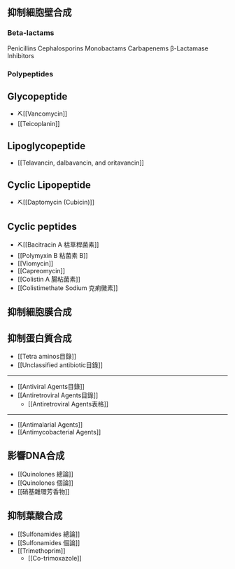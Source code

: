 ## 抑制細胞壁合成
### Beta-lactams
Penicillins
Cephalosporins
Monobactams
Carbapenems
β-Lactamase Inhibitors
### Polypeptides
## Glycopeptide
- ⛏️[[Vancomycin]]
- [[Teicoplanin]]
## Lipoglycopeptide
- [[Telavancin, dalbavancin, and oritavancin]]
## Cyclic Lipopeptide
-  ⛏️[[Daptomycin (Cubicin)]]
## Cyclic peptides
- ⛏️[[Bacitracin A 枯草桿菌素]]
- [[Polymyxin B 粘菌素 B]]
- [[Viomycin]]
- [[Capreomycin]]
- [[Colistin A 腸粘菌素]]
- [[Colistimethate Sodium 克痢黴素]]
## 抑制細胞膜合成
## 抑制蛋白質合成
- [[Tetra aminos目錄]]
- [[Unclassified antibiotic目錄]]
---
- [[Antiviral Agents目錄]]
- [[Antiretroviral Agents目錄]]
	- [[Antiretroviral Agents表格]]
---
- [[Antimalarial Agents]]
- [[Antimycobacterial Agents]]
## 影響DNA合成
- [[Quinolones 總論]]
- [[Quinolones 個論]]
- [[硝基雜環芳香物]]
## 抑制葉酸合成
- [[Sulfonamides 總論]]
- [[Sulfonamides 個論]]
- [[Trimethoprim]]
	- [[Co-trimoxazole]]